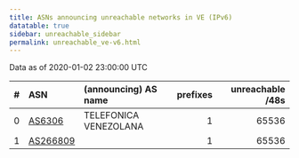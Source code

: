 ```yaml
---
title: ASNs announcing unreachable networks in VE (IPv6)
datatable: true
sidebar: unreachable_sidebar
permalink: unreachable_ve-v6.html
---
```


Data as of 2020-01-02 23:00:00 UTC


<div class="datatable-begin"></div>

|   # | ASN                                      | (announcing) AS name   |   prefixes |   unreachable /48s |
|----:|:-----------------------------------------|:-----------------------|-----------:|-------------------:|
|   0 | [AS6306](unreachable_AS6306-v6.html)     | TELEFONICA VENEZOLANA  |          1 |              65536 |
|   1 | [AS266809](unreachable_AS266809-v6.html) |                        |          1 |              65536 |

<div class="datatable-end"></div>